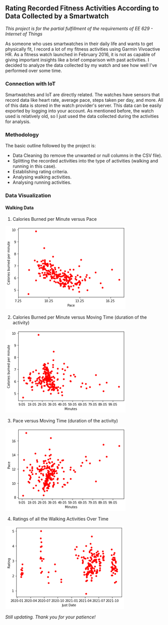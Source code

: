 
## **Rating Recorded Fitness Activities According to Data Collected by a Smartwatch**

*This project is for the partial fulfillment of the requirements of EE 629 - Internet of Things*

As someone who uses smartwatches in their daily life and wants to get physically fit, I record a lot of my fitness activities using Garmin Vivoactive HR. As a fitness watch launched in February 2016, it is not as capable of giving important insights like a brief comparison with past activities. I decided to analyze the data collected by my watch and see how well I've performed over some time.

### Connection with IoT

Smartwatches and IoT are directly related. The watches have sensors that record data like heart rate, average pace, steps taken per day, and more. All of this data is stored in the watch provider's server. This data can be easily exported by logging into your account. As mentioned before, the watch used is relatively old, so I just used the data collected during the activities for analysis.

### Methodology

The basic outline followed by the project is:

  - Data Cleaning (to remove the unwanted or null columns in the CSV file).
  - Splitting the recorded activities into the type of activities (walking and running in this case).
  - Establishing rating criteria.
  - Analysing walking activities.
  - Analysing running activities.

### Data Visualization

#### Walking Data

1) Calories Burned per Minute versus Pace

![Calories burned per minute versus pace](https://github.com/ragwantsadrag/raghav-daga-iot/blob/main/Final%20Project/cal_v_pace_walk.png)

2) Calories Burned per Minute versus Moving Time (duration of the activity)

![Calories burned per minute versus Moving Time](https://github.com/ragwantsadrag/raghav-daga-iot/blob/main/Final%20Project/cal_v_min_walk.png)

3) Pace versus Moving Time (duration of the activity)

![Pace versus Moving Time](https://github.com/ragwantsadrag/raghav-daga-iot/blob/main/Final%20Project/pace_v_min_walk.png)

4) Ratings of all the Walking Activities Over Time

![Ratings of all Walking Activities Over Time](https://github.com/ragwantsadrag/raghav-daga-iot/blob/main/Final%20Project/walk_ratings.png)



*Still updating. Thank you for your patience!*
